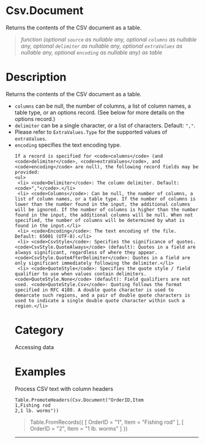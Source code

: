 # Csv.Document
Returns the contents of the CSV document as a table.
> _function (optional <code>source</code> as nullable any, optional <code>columns</code> as nullable any, optional <code>delimiter</code> as nullable any, optional <code>extraValues</code> as nullable any, optional <code>encoding</code> as nullable any) as table_

# Description 
Returns the contents of the CSV document as a table.
    <ul>
     <li> <code>columns</code> can be null, the number of columns, a list of column names, a table type, or an options record. (See below for more details on the options record.)</li>
     <li> <code>delimiter</code> can be a single character, or a list of characters. Default: <code>","</code>.</li>
     <li> Please refer to <code>ExtraValues.Type</code> for the supported values of <code>extraValues</code>.</li>
     <li> <code>encoding</code> specifies the text encoding type.</li>
    

    If a record is specified for <code>columns</code> (and <code>delimiter</code>, <code>extraValues</code>, and <code>encoding</code> are null), the following record fields may be provided:
    <ul>
     <li> <code>Delimiter</code>: The column delimiter. Default: <code>","</code>.</li>
     <li> <code>Columns</code>: Can be null, the number of columns, a list of column names, or a table type. If the number of columns is lower than the number found in the input, the additional columns will be ignored. If the number of columns is higher than the number found in the input, the additional columns will be null. When not specified, the number of columns will be determined by what is found in the input.</li>
     <li> <code>Encoding</code>: The text encoding of the file. Default: 65001 (UTF-8).</li>
     <li> <code>CsvStyle</code>: Specifies the significance of quotes. <code>CsvStyle.QuoteAlways</code> (default): Quotes in a field are always significant, regardless of where they appear. <code>CsvStyle.QuoteAfterDelimiter</code>: Quotes in a field are only significant immediately following the delimiter.</li>
     <li> <code>QuoteStyle</code>: Specifies the quote style / field qualifier to use when values contain delimiters. <code>QuoteStyle.None</code> (default): Field qualifiers are not used. <code>QuoteStyle.Csv</code>: Quoting follows the format specified in RFC 4180. A double quote character is used to demarcate such regions, and a pair of double quote characters is used to indicate a single double quote character within such a region.</li>
    
# Category 
Accessing data
# Examples 
Process CSV text with column headers
```
Table.PromoteHeaders(Csv.Document("OrderID,Item
1,Fishing rod
2,1 lb. worms"))
```
> Table.FromRecords({
    [ OrderID = "1", Item = "Fishing rod" ],
    [ OrderID = "2", Item = "1 lb. worms" ]
})

***
